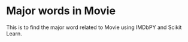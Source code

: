 # Major words in Movie

This is to find the major word related to Movie using IMDbPY and Scikit Learn.
